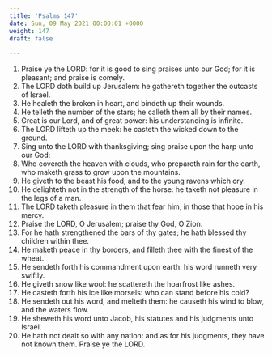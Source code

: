```yaml
---
title: 'Psalms 147'
date: Sun, 09 May 2021 00:00:01 +0000
weight: 147
draft: false
  
---
```


1. Praise ye the LORD: for it is good to sing praises unto our God; for it is pleasant; and praise is comely.
2. The LORD doth build up Jerusalem: he gathereth together the outcasts of Israel.
3. He healeth the broken in heart, and bindeth up their wounds.
4. He telleth the number of the stars; he calleth them all by their names.
5. Great is our Lord, and of great power: his understanding is infinite.
6. The LORD lifteth up the meek: he casteth the wicked down to the ground.
7. Sing unto the LORD with thanksgiving; sing praise upon the harp unto our God:
8. Who covereth the heaven with clouds, who prepareth rain for the earth, who maketh grass to grow upon the mountains.
9. He giveth to the beast his food, and to the young ravens which cry.
10. He delighteth not in the strength of the horse: he taketh not pleasure in the legs of a man.
11. The LORD taketh pleasure in them that fear him, in those that hope in his mercy.
12. Praise the LORD, O Jerusalem; praise thy God, O Zion.
13. For he hath strengthened the bars of thy gates; he hath blessed thy children within thee.
14. He maketh peace in thy borders, and filleth thee with the finest of the wheat.
15. He sendeth forth his commandment upon earth: his word runneth very swiftly.
16. He giveth snow like wool: he scattereth the hoarfrost like ashes.
17. He casteth forth his ice like morsels: who can stand before his cold?
18. He sendeth out his word, and melteth them: he causeth his wind to blow, and the waters flow.
19. He sheweth his word unto Jacob, his statutes and his judgments unto Israel.
20. He hath not dealt so with any nation: and as for his judgments, they have not known them. Praise ye the LORD.

